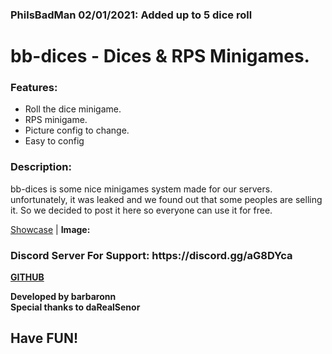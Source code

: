 <h3>PhilsBadMan 02/01/2021: Added up to 5 dice roll</h3>

<h1>bb-dices - Dices & RPS Minigames.</h1>
<h3>Features:</h4>
<ul><li>Roll the dice minigame.</li>
<li>RPS minigame.</li>
<li>Picture config to change.</li>
<li>Easy to config</li></ul>

<h3>Description:</h3>
<p>bb-dices is some nice minigames system made for our servers. unfortunately, it was leaked and we found out that some peoples are selling it. So we decided to post it here so everyone can use it for free.</p>
<p><a title="Youtube Showcase" href="https://streamable.com/dvakk0" target="_blank" rel="noopener">Showcase</a> | <strong>Image:</strong></p>

<h3>Discord Server For Support: https://discord.gg/aG8DYca</h3>

<p><strong><a title="GITHUB" href="https://github.com/BarBaroNN/bb-queue" target="_blank" rel="noopener">GITHUB</a></strong></p>
<p><strong>Developed by barbaronn<br />Special thanks to daRealSenor</strong></p>
<h2>Have FUN!</h2>
